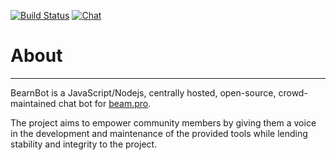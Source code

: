 [![Build Status](https://travis-ci.org/SReject/BearnBot.svg?branch=master)](https://travis-ci.org/SReject/BearnBot) [![Chat](https://badges.gitter.im/SReject/BearnBot.svg)](https://gitter.im/BearnBot/lobby?utm_source=badge&utm_medium=badge&utm_campaign=pr-badge&utm_content=badge)

# About  
-----

BearnBot is a JavaScript/Nodejs, centrally hosted, open-source, crowd-maintained chat bot for [beam.pro](https://beam.pro).  

The project aims to empower community members by giving them a voice in the development and maintenance of the provided tools while lending stability and integrity to the project.
